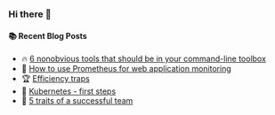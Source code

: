 ### Hi there 👋

<!--
**jorzel/jorzel** is a ✨ _special_ ✨ repository because its `README.md` (this file) appears on your GitHub profile.

Here are some ideas to get you started:

- 🔭 I’m currently working on ...
- 🌱 I’m currently learning ...
- 👯 I’m looking to collaborate on ...
- 🤔 I’m looking for help with ...
- 💬 Ask me about ...
- 📫 How to reach me: ...
- 😄 Pronouns: ...
- ⚡ Fun fact: ...
-->

#### :books: Recent Blog Posts
<!-- BLOGPOSTS:START -->
 - 🔥 [6 nonobvious tools that should be in your command-line toolbox](https://jorzel.hashnode.dev/6-tools-that-should-be-in-your-command-line-toolbox)
 - 📰 [How to use Prometheus for web application monitoring](https://jorzel.hashnode.dev/how-to-use-prometheus-for-web-application-monitoring)
 - 🏆 [Efficiency traps](https://jorzel.hashnode.dev/efficiency-traps)
 - 🔘 [Kubernetes - first steps](https://jorzel.hashnode.dev/kubernetes-my-first-steps)
 - 📰 [5 traits of a successful team](https://jorzel.hashnode.dev/5-traits-of-a-successful-team)<!-- BLOGPOSTS:END -->